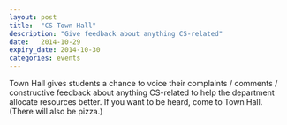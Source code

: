 ```yaml
---
layout: post
title:  "CS Town Hall"
description: "Give feedback about anything CS-related"
date:   2014-10-29
expiry_date: 2014-10-30
categories: events
---
```


Town Hall gives students a chance to voice their complaints / comments / constructive feedback about anything 
CS-related to help the department allocate resources better. If you want to be heard, come to Town Hall. (There will also be pizza.)
